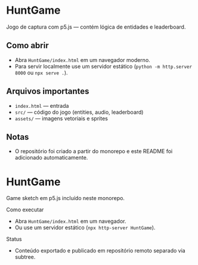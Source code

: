 HuntGame
========

Jogo de captura com p5.js — contém lógica de entidades e leaderboard.

Como abrir
---------

- Abra `HuntGame/index.html` em um navegador moderno.
- Para servir localmente use um servidor estático (`python -m http.server 8000` ou `npx serve .`).

Arquivos importantes
--------------------

- `index.html` — entrada
- `src/` — código do jogo (entities, audio, leaderboard)
- `assets/` — imagens vetoriais e sprites

Notas
-----

- O repositório foi criado a partir do monorepo e este README foi adicionado automaticamente.
# HuntGame

Game sketch em p5.js incluído neste monorepo.

Como executar
- Abra `HuntGame/index.html` em um navegador.
- Ou use um servidor estático (`npx http-server HuntGame`).

Status
- Conteúdo exportado e publicado em repositório remoto separado via subtree.
